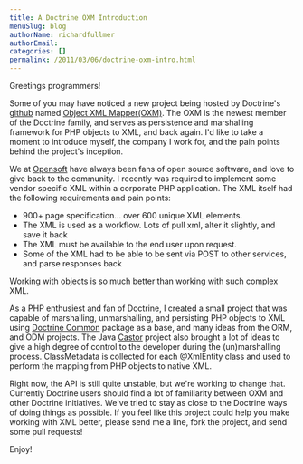 ```yaml
---
title: A Doctrine OXM Introduction
menuSlug: blog
authorName: richardfullmer 
authorEmail: 
categories: []
permalink: /2011/03/06/doctrine-oxm-intro.html
---
```

Greetings programmers!

Some of you may have noticed a new project being hosted by Doctrine's
[github](http://github.com/doctrine) named [Object XML
Mapper(OXM)](https://github.com/doctrine/oxm). The OXM is the newest
member of the Doctrine family, and serves as persistence and marshalling
framework for PHP objects to XML, and back again. I'd like to take a
moment to introduce myself, the company I work for, and the pain points
behind the project's inception.

We at [Opensoft](http://www.opensoftdev.com/) have always been fans of
open source software, and love to give back to the community. I recently
was required to implement some vendor specific XML within a corporate
PHP application. The XML itself had the following requirements and pain
points:

-   900+ page specification... over 600 unique XML elements.
-   The XML is used as a workflow. Lots of pull xml, alter it slightly,
    and save it back
-   The XML must be available to the end user upon request.
-   Some of the XML had to be able to be sent via POST to other
    services, and parse responses back

Working with objects is so much better than working with such complex
XML.

As a PHP enthusiest and fan of Doctrine, I created a small project that
was capable of marshalling, unmarshalling, and persisting PHP objects to
XML using [Doctrine Common](http://github.com/doctrine/common) package
as a base, and many ideas from the ORM, and ODM projects. The Java
[Castor](http://www.castor.org) project also brought a lot of ideas to
give a high degree of control to the developer during the
(un)marshalling process. ClassMetadata is collected for each @XmlEntity
class and used to perform the mapping from PHP objects to native XML.

Right now, the API is still quite unstable, but we're working to change
that. Currently Doctrine users should find a lot of familiarity between
OXM and other Doctrine initiatives. We've tried to stay as close to the
Doctrine ways of doing things as possible. If you feel like this project
could help you make working with XML better, please send me a line, fork
the project, and send some pull requests!

Enjoy!
